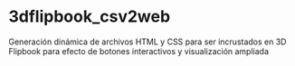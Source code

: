 # 3dflipbook_csv2web
Generación dinámica de archivos HTML y CSS para ser incrustados en 3D Flipbook para efecto de botones interactivos y visualización ampliada
